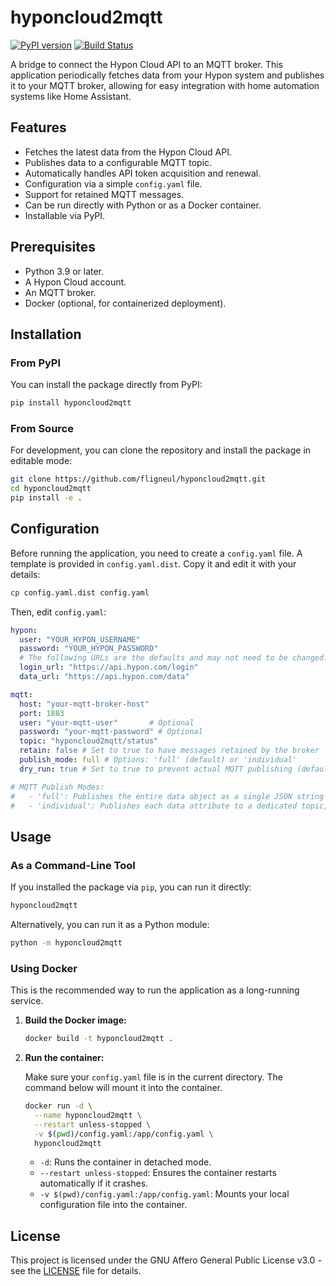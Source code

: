 # hyponcloud2mqtt

[![PyPI version](https://badge.fury.io/py/hyponcloud2mqtt.svg)](https://badge.fury.io/py/hyponcloud2mqtt)
[![Build Status](https://github.com/fligneul/hyponcloud2mqtt/actions/workflows/main.yml/badge.svg)](https://github.com/fligneul/hyponcloud2mqtt/actions/workflows/main.yml)

A bridge to connect the Hypon Cloud API to an MQTT broker. This application periodically fetches data from your Hypon system and publishes it to your MQTT broker, allowing for easy integration with home automation systems like Home Assistant.

## Features

*   Fetches the latest data from the Hypon Cloud API.
*   Publishes data to a configurable MQTT topic.
*   Automatically handles API token acquisition and renewal.
*   Configuration via a simple `config.yaml` file.
*   Support for retained MQTT messages.
*   Can be run directly with Python or as a Docker container.
*   Installable via PyPI.

## Prerequisites

*   Python 3.9 or later.
*   A Hypon Cloud account.
*   An MQTT broker.
*   Docker (optional, for containerized deployment).

## Installation

### From PyPI

You can install the package directly from PyPI:

```bash
pip install hyponcloud2mqtt
```

### From Source

For development, you can clone the repository and install the package in editable mode:

```bash
git clone https://github.com/fligneul/hyponcloud2mqtt.git
cd hyponcloud2mqtt
pip install -e .
```

## Configuration

Before running the application, you need to create a `config.yaml` file. A template is provided in `config.yaml.dist`. Copy it and edit it with your details:

```bash
cp config.yaml.dist config.yaml
```

Then, edit `config.yaml`:

```yaml
hypon:
  user: "YOUR_HYPON_USERNAME"
  password: "YOUR_HYPON_PASSWORD"
  # The following URLs are the defaults and may not need to be changed.
  login_url: "https://api.hypon.com/login"
  data_url: "https://api.hypon.com/data"

mqtt:
  host: "your-mqtt-broker-host"
  port: 1883
  user: "your-mqtt-user"       # Optional
  password: "your-mqtt-password" # Optional
  topic: "hyponcloud2mqtt/status"
  retain: false # Set to true to have messages retained by the broker
  publish_mode: full # Options: 'full' (default) or 'individual'
  dry_run: true # Set to true to prevent actual MQTT publishing (default: true)

# MQTT Publish Modes:
#   - 'full': Publishes the entire data object as a single JSON string to a topic like 'hyponcloud2mqtt/system_id/full_data'. (Default)
#   - 'individual': Publishes each data attribute to a dedicated topic, e.g., 'hyponcloud2mqtt/system_id/power_pv'.
```

## Usage

### As a Command-Line Tool

If you installed the package via `pip`, you can run it directly:

```bash
hyponcloud2mqtt
```

Alternatively, you can run it as a Python module:

```bash
python -m hyponcloud2mqtt
```

### Using Docker

This is the recommended way to run the application as a long-running service.

1.  **Build the Docker image:**

    ```bash
    docker build -t hyponcloud2mqtt .
    ```

2.  **Run the container:**

    Make sure your `config.yaml` file is in the current directory. The command below will mount it into the container.

    ```bash
    docker run -d \
      --name hyponcloud2mqtt \
      --restart unless-stopped \
      -v $(pwd)/config.yaml:/app/config.yaml \
      hyponcloud2mqtt
    ```

    *   `-d`: Runs the container in detached mode.
    *   `--restart unless-stopped`: Ensures the container restarts automatically if it crashes.
    *   `-v $(pwd)/config.yaml:/app/config.yaml`: Mounts your local configuration file into the container.

## License

This project is licensed under the GNU Affero General Public License v3.0 - see the [LICENSE](LICENSE) file for details.